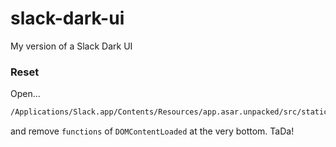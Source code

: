 # slack-dark-ui
My version of a Slack Dark UI

### Reset
Open... 
```bash
/Applications/Slack.app/Contents/Resources/app.asar.unpacked/src/static/
```
and remove `functions` of `DOMContentLoaded` at the very bottom. TaDa!
